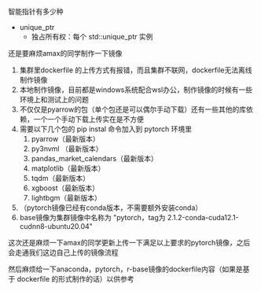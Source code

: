 智能指针有多少种

- unique_ptr
  - 独占所有权：每个 std::unique_ptr 实例





还是要麻烦amax的同学制作一下镜像

1. 集群里dockerfile 的上传方式有报错，而且集群不联网，dockerfile无法离线制作镜像
2. 本地制作镜像，目前都是windows系统配合wsl办公，制作镜像的时候有一些环境上和测试上的问题
3. 不仅仅是pyarrow的包（单个包还是可以偶尔手动下载）还有一些其他的库依赖，一个一个手动下载上传实在是不方便
4. 需要以下几个包的 pip instal 命令加入到 pytorch 环境里
   1. pyarrow（最新版本）
   2. py3nvml （最新版本）
   3. pandas_market_calendars（最新版本）
   4. matplotlib（最新版本）
   5. tqdm（最新版本）
   6. xgboost（最新版本）
   7. lightbgm（最新版本）
5. （pytorch镜像已经有conda版本，不需要额外安装conda）
6. base镜像为集群镜像中名称为 "pytorch，tag为 2.1.2-conda-cuda12.1-cudnn8-ubuntu20.04"

这次还是麻烦一下amax的同学更新上传一下满足以上要求的pytorch镜像，之后会走通我们这边自己上传的镜像流程

然后麻烦给一下anaconda，pytorch，r-base镜像的dockerfile内容（如果是基于 dockerfile 的形式制作的话）以供参考